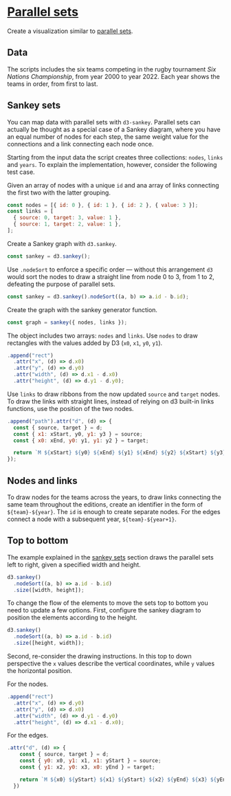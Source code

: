# [Parallel sets](https://codepen.io/borntofrappe/full/rNKgmbB)

Create a visualization similar to [parallel sets](https://datavizproject.com/data-type/parallel-sets/).

## Data

The scripts includes the six teams competing in the rugby tournament _Six Nations Championship_, from year 2000 to year 2022. Each year shows the teams in order, from first to last.

## Sankey sets

You can map data with parallel sets with `d3-sankey`. Parallel sets can actually be thought as a special case of a Sankey diagram, where you have an equal number of nodes for each step, the same weight value for the connections and a link connecting each node once.

Starting from the input data the script creates three collections: `nodes`, `links` and `years`. To explain the implementation, however, consider the following test case.

Given an array of nodes with a unique `id` and ana array of links connecting the first two with the latter grouping.

```js
const nodes = [{ id: 0 }, { id: 1 }, { id: 2 }, { value: 3 }];
const links = [
  { source: 0, target: 3, value: 1 },
  { source: 1, target: 2, value: 1 },
];
```

Create a Sankey graph with `d3.sankey`.

```js
const sankey = d3.sankey();
```

Use `.nodeSort` to enforce a specific order — without this arrangement `d3` would sort the nodes to draw a straight line from node 0 to 3, from 1 to 2, defeating the purpose of parallel sets.

```js
const sankey = d3.sankey().nodeSort((a, b) => a.id - b.id);
```

Create the graph with the sankey generator function.

```js
const graph = sankey({ nodes, links });
```

The object includes two arrays: `nodes` and `links`. Use `nodes` to draw rectangles with the values added by D3 (`x0`, `x1`, `y0`, `y1`).

```js
.append("rect")
  .attr("x", (d) => d.x0)
  .attr("y", (d) => d.y0)
  .attr("width", (d) => d.x1 - d.x0)
  .attr("height", (d) => d.y1 - d.y0);
```

Use `links` to draw ribbons from the now updated `source` and `target` nodes. To draw the links with straight lines, instead of relying on d3 built-in links functions, use the position of the two nodes.

```js
.append("path").attr("d", (d) => {
  const { source, target } = d;
  const { x1: xStart, y0, y1: y3 } = source;
  const { x0: xEnd, y0: y1, y1: y2 } = target;

  return `M ${xStart} ${y0} ${xEnd} ${y1} ${xEnd} ${y2} ${xStart} ${y3}`;
});
```

## Nodes and links

To draw nodes for the teams across the years, to draw links connecting the same team throughout the editions, create an identifier in the form of `${team}-${year}`. The `id` is enough to create separate nodes. For the edges connect a node with a subsequent year, `${team}-${year+1}`.

## Top to bottom

The example explained in the [sankey sets](#sankey-sets) section draws the parallel sets left to right, given a specified width and height.

```js
d3.sankey()
  .nodeSort((a, b) => a.id - b.id)
  .size([width, height]);
```

To change the flow of the elements to move the sets top to bottom you need to update a few options. First, configure the sankey diagram to position the elements according to the height.

```js
d3.sankey()
  .nodeSort((a, b) => a.id - b.id)
  .size([height, width]);
```

Second, re-consider the drawing instructions. In this top to down perspective the `x` values describe the vertical coordinates, while `y` values the horizontal position.

For the nodes.

```js
.append("rect")
  .attr("x", (d) => d.y0)
  .attr("y", (d) => d.x0)
  .attr("width", (d) => d.y1 - d.y0)
  .attr("height", (d) => d.x1 - d.x0);
```

For the edges.

```js
.attr("d", (d) => {
    const { source, target } = d;
    const { y0: x0, y1: x1, x1: yStart } = source;
    const { y1: x2, y0: x3, x0: yEnd } = target;

    return `M ${x0} ${yStart} ${x1} ${yStart} ${x2} ${yEnd} ${x3} ${yEnd}`;
  })
```
